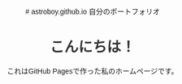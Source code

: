 <!DOCTYPE html>
<html lang="ja">
<head>
  <meta charset="UTF-8">
  <title>私のホームページ</title>
  <style>
    body { font-family: sans-serif; text-align: center; margin: 50px; }
    h1 { color: #333; }
  </style>
</head>
<body>
  # astroboy.github.io
自分のポートフォリオ
  <h1>こんにちは！</h1>
  <p>これはGitHub Pagesで作った私のホームページです。</p>
</body>
</html>
